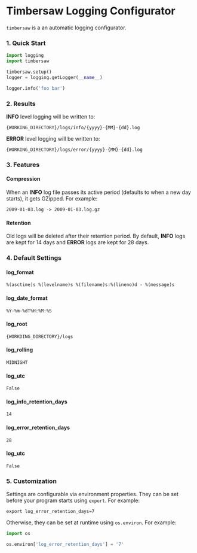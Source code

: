 # Timbersaw Logging Configurator

```timbersaw``` is a an automatic logging configurator.

### 1. Quick Start

```python
import logging
import timbersaw

timbersaw.setup()
logger = logging.getLogger(__name__)

logger.info('foo bar')
```

### 2. Results

**INFO** level logging will be written to:

```
{WORKING_DIRECTORY}/logs/info/{yyyy}-{MM}-{dd}.log
```

**ERROR** level logging will be written to:

```
{WORKING_DIRECTORY}/logs/error/{yyyy}-{MM}-{dd}.log
```

### 3. Features

#### Compression

When an **INFO** log file passes its active period (defaults to when a new day starts), it gets GZipped. For example:

```
2009-01-03.log -> 2009-01-03.log.gz
```

#### Retention

Old logs will be deleted after their retention period. By default, **INFO** logs are kept for 14 days and **ERROR** logs
are kept for 28 days.

### 4. Default Settings

#### log_format

```
%(asctime)s %(levelname)s %(filename)s:%(lineno)d - %(message)s
```

#### log_date_format

```
%Y-%m-%dT%H:%M:%S
```

#### log_root

```
{WORKDING_DIRECTORY}/logs
```

#### log_rolling

```
MIDNIGHT
```

#### log_utc

```
False
```

#### log_info_retention_days

```
14
```

#### log_error_retention_days

```
28
```

#### log_utc

```
False
```

### 5. Customization

Settings are configurable via environment properties. They can be set before your program starts using ``export``. For
example:

```
export log_error_retention_days=7
```

Otherwise, they can be set at runtime using ``os.environ``. For example:

```python
import os

os.environ['log_error_retention_days'] = '7'
```
